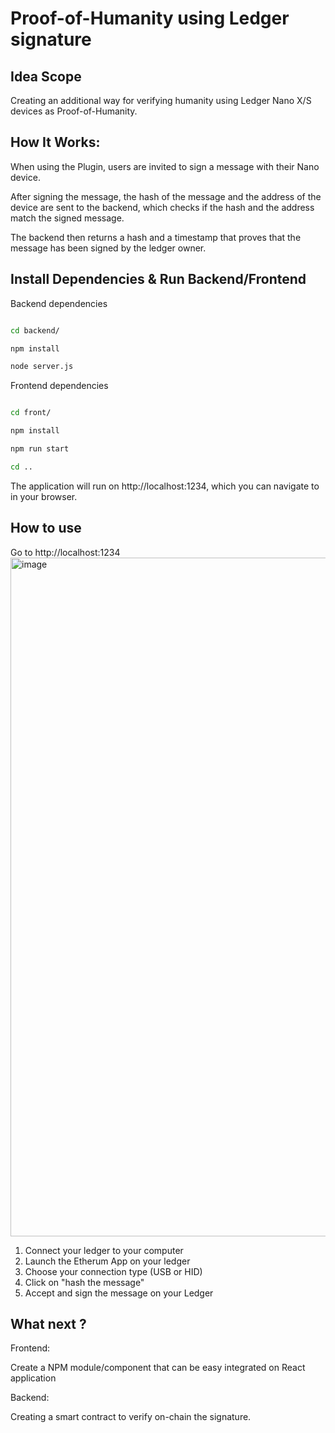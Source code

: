 # Proof-of-Humanity using Ledger signature

## Idea Scope

Creating an additional way for verifying humanity using Ledger Nano X/S devices as Proof-of-Humanity.

## How It Works:

When using the Plugin, users are invited to sign a message with their Nano device.

After signing the message, the hash of the message and the address of the device are sent to the backend, which checks if the hash and the address match the signed message.

The backend then returns a hash and a timestamp that proves that the message has been signed by the ledger owner.

## Install Dependencies & Run Backend/Frontend

Backend dependencies

```bash

cd backend/

npm install

node server.js


```

Frontend dependencies

```bash

cd front/

npm install

npm run start

cd ..

```

The application will run on http://localhost:1234, which you can navigate to in your browser.

## How to use 

Go to http://localhost:1234
<img width="1086" alt="image" src="https://user-images.githubusercontent.com/34569321/192106082-544a1826-412e-41ff-a955-025720768ca2.png">
1. Connect your ledger to your computer
2. Launch the Etherum App on your ledger
3. Choose your connection type (USB or HID)
4. Click on "hash the message"
5. Accept and sign the message on your Ledger




## What next ?

Frontend:

Create a NPM module/component that can be easy integrated on React application

Backend:

Creating a smart contract to verify on-chain the signature.
